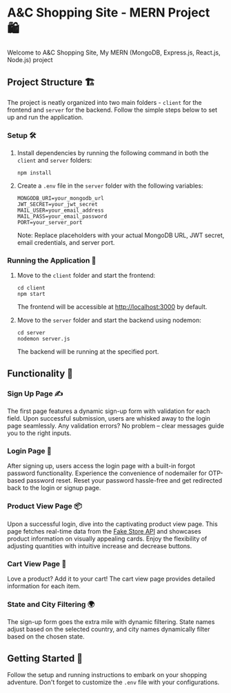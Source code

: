 # A&C Shopping Site - MERN Project 🛍️

Welcome to A&C Shopping Site, My MERN (MongoDB, Express.js, React.js, Node.js) project

## Project Structure 🏗️

The project is neatly organized into two main folders - `client` for the frontend and `server` for the backend. Follow the simple steps below to set up and run the application.

### Setup 🛠️

1. Install dependencies by running the following command in both the `client` and `server` folders:

   ```
   npm install
   ```

2. Create a `.env` file in the `server` folder with the following variables:

   ```
   MONGODB_URI=your_mongodb_url
   JWT_SECRET=your_jwt_secret
   MAIL_USER=your_email_address
   MAIL_PASS=your_email_password
   PORT=your_server_port
   ```

   Note: Replace placeholders with your actual MongoDB URL, JWT secret, email credentials, and server port.

### Running the Application 🚀

1. Move to the `client` folder and start the frontend:

   ```
   cd client
   npm start
   ```

   The frontend will be accessible at [http://localhost:3000](http://localhost:3000) by default.

2. Move to the `server` folder and start the backend using nodemon:

   ```
   cd server
   nodemon server.js
   ```

   The backend will be running at the specified port.

## Functionality 🎉

### Sign Up Page ✍️

The first page features a dynamic sign-up form with validation for each field. Upon successful submission, users are whisked away to the login page seamlessly. Any validation errors? No problem – clear messages guide you to the right inputs.

### Login Page 🔐

After signing up, users access the login page with a built-in forgot password functionality. Experience the convenience of nodemailer for OTP-based password reset. Reset your password hassle-free and get redirected back to the login or signup page.

### Product View Page 📦

Upon a successful login, dive into the captivating product view page. This page fetches real-time data from the [Fake Store API](https://fakestoreapi.com/products) and showcases product information on visually appealing cards. Enjoy the flexibility of adjusting quantities with intuitive increase and decrease buttons.

### Cart View Page 🛒

Love a product? Add it to your cart! The cart view page provides detailed information for each item.

### State and City Filtering 🌍

The sign-up form goes the extra mile with dynamic filtering. State names adjust based on the selected country, and city names dynamically filter based on the chosen state.

## Getting Started 🚀

Follow the setup and running instructions to embark on your shopping adventure. Don't forget to customize the `.env` file with your configurations.
